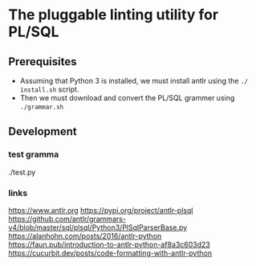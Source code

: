 # The pluggable linting utility for PL/SQL

## Prerequisites

- Assuming that Python 3 is installed, we must install antlr using the `./ìnstall.sh` script.
- Then we must download and convert the PL/SQL grammer using `./grammar.sh`

## Development

### test gramma

./test.py

### links

https://www.antlr.org
https://pypi.org/project/antlr-plsql
https://github.com/antlr/grammars-v4/blob/master/sql/plsql/Python3/PlSqlParserBase.py
https://alanhohn.com/posts/2016/antlr-python
https://faun.pub/introduction-to-antlr-python-af8a3c603d23
https://cucurbit.dev/posts/code-formatting-with-antlr-python

